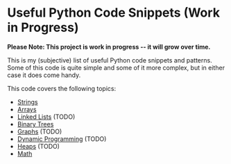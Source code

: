 # Useful Python Code Snippets (Work in Progress)

**Please Note: This project is work in progress -- it will grow over time.**

This is my (subjective) list of useful Python code snippets and patterns. Some of this code is quite simple and some of it more complex, but in either case it does come handy.

This code covers the following topics:

* [Strings](src/snippets/string.py)
* [Arrays](src/snippets/array.py)
* [Linked Lists](src/snippets/linked_list.py) (TODO)
* [Binary Trees](src/snippets/tree.py)
* [Graphs](src/snippets/graph.py) (TODO)
* [Dynamic Programming](src/snippets/dynamic_prog.py) (TODO)
* [Heaps](src/snippets/heap.py) (TODO)
* [Math](src/snippets/math.py)
